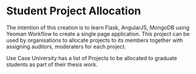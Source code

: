 Student Project Allocation
==========================


The intention of this creation is to learn Flask, AngularJS, MongoDB using Yeoman Workflow to create a single page application.
This project can be used by organisations to allocate projects to its members together with assigning auditors, moderaters for each project.


Use Case
University has a list of Projects to be allocated to graduate students as part of their thesis work.

